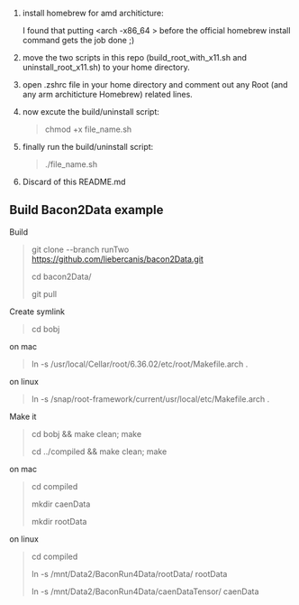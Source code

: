 

1. install homebrew for amd architicture:

   I found that putting <arch -x86_64 > before the official homebrew install command gets the job done ;)
2. move the two scripts in this repo (build_root_with_x11.sh and uninstall_root_x11.sh) to your home directory.
3. open .zshrc file in your home directory and comment out any Root (and any arm architicture Homebrew) related lines.
4. now excute the build/uninstall script:

   >chmod +x file_name.sh
5. finally run the build/uninstall script:

   >./file_name.sh

6. Discard of this README.md



## Build Bacon2Data example

Build
>git clone --branch runTwo https://github.com/liebercanis/bacon2Data.git
>
>cd bacon2Data/
>
>git pull

Create symlink
>cd bobj

on mac
>
>ln -s /usr/local/Cellar/root/6.36.02/etc/root/Makefile.arch .

on linux
>
>ln -s /snap/root-framework/current/usr/local/etc/Makefile.arch .

Make it
>
>cd bobj && make clean; make
>
>cd ../compiled && make clean; make

on mac
>cd compiled
>
>mkdir caenData
>
>mkdir rootData  

on linux
>cd compiled
>
>ln -s /mnt/Data2/BaconRun4Data/rootData/ rootData
>
>ln -s /mnt/Data2/BaconRun4Data/caenDataTensor/ caenData


